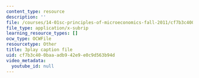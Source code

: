 ```yaml
---
content_type: resource
description: ''
file: /courses/14-01sc-principles-of-microeconomics-fall-2011/cf7b3c400baaadb942e9e0c9d563b94d_4j8mTdmATVg.srt
file_type: application/x-subrip
learning_resource_types: []
ocw_type: OCWFile
resourcetype: Other
title: 3play caption file
uid: cf7b3c40-0baa-adb9-42e9-e0c9d563b94d
video_metadata:
  youtube_id: null
---
```

